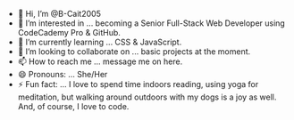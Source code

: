 - 👋 Hi, I’m @B-Cait2005
- 👀 I’m interested in ... becoming a Senior Full-Stack Web Developer using CodeCademy Pro & GitHub.
- 🌱 I’m currently learning ... CSS & JavaScript.
- 💞️ I’m looking to collaborate on ... basic projects at the moment. 
- 📫 How to reach me ... message me on here.
- 😄 Pronouns: ... She/Her
- ⚡ Fun fact: ... I love to spend time indoors reading, using yoga for meditation, but walking around outdoors with my dogs is a joy as well. And, of course, I love to code. 

<!---
B-Cait2005/B-Cait2005 is a ✨ special ✨ repository because its `README.md` (this file) appears on your GitHub profile.
You can click the Preview link to take a look at your changes.
--->
